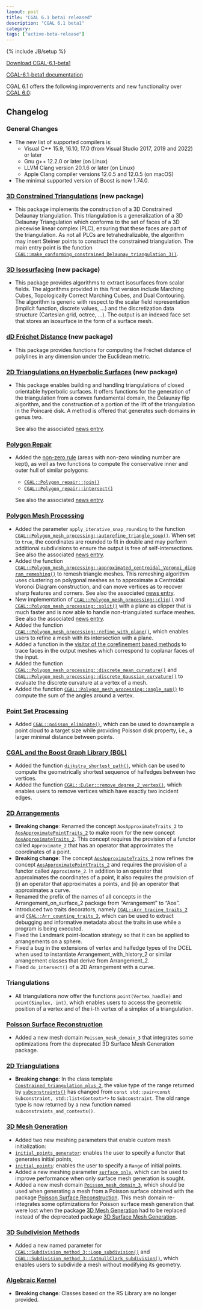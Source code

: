 ```yaml
---
layout: post
title: "CGAL 6.1 beta1 released"
description: "CGAL 6.1 beta1"
category:
tags: ["active-beta-release"]
---
```

{% include JB/setup %}

<i class="bi bi-arrow-down-circle"></i>
<a href="https://github.com/CGAL/cgal/releases/tag/v6.1-beta1">Download CGAL-6.1-beta1</a>

<i class="bi bi-book"></i>
<a href="https://doc.cgal.org/6.1/Manual/index.html">CGAL-6.1-beta1 documentation</a>

<p>CGAL 6.1 offers the following improvements and new functionality over
<a href="../../../../2024/09/27/cgal60/">CGAL 6.0</a>:</p>

<div class="product-detail-info" markdown="1">

## Changelog

### General Changes

- The new list of supported compilers is:
  - Visual C++ 15.9, 16.10, 17.0 (from Visual Studio 2017, 2019 and 2022) or later
  - Gnu g++ 12.2.0 or later (on Linux)
  - LLVM Clang version 20.1.6 or later (on Linux)
  - Apple Clang compiler versions 12.0.5 and 12.0.5 (on macOS)
- The minimal supported version of Boost is now 1.74.0.

### [3D Constrained Triangulations](https://doc.cgal.org/6.1/Manual/packages.html#PkgConstrainedTriangulation3) (new package)

- This package implements the construction of a 3D Constrained Delaunay triangulation. This triangulation is a generalization of a 3D Delaunay Triangulation which conforms to the set of faces of a 3D piecewise linear complex (PLC), ensuring that these faces are part of the triangulation. As not all PLCs are tetrahedralizable, the algorithm may insert Steiner points to construct the constrained triangulation. The main entry point is the function [`CGAL::make_conforming_constrained_Delaunay_triangulation_3()`](https://doc.cgal.org/6.1/Constrained_triangulation_3/group__PkgConstrainedTriangulation3FunctionsPolygonSoupOrMesh.html).

### [3D Isosurfacing](https://doc.cgal.org/6.1/Manual/packages.html#PkgIsosurfacing3) (new package)

- This package provides algorithms to extract isosurfaces from scalar fields. The algorithms provided in this first version include Marching Cubes, Topologically Correct Marching Cubes, and Dual Contouring. The algorithm is generic with respect to the scalar field representation (implicit function, discrete values, …) and the discretization data structure (Cartesian grid, octree, …). The output is an indexed face set that stores an isosurface in the form of a surface mesh.

### [dD Fréchet Distance](https://doc.cgal.org/6.1/Manual/packages.html#PkgFrechetDistance) (new package)

- This package provides functions for computing the Fréchet distance of polylines in any dimension under the Euclidean metric.

### [2D Triangulations on Hyperbolic Surfaces](https://doc.cgal.org/6.1/Manual/packages.html#PkgHyperbolicSurfaceTriangulation2) (new package)

- This package enables building and handling triangulations of closed orientable hyperbolic surfaces. It offers functions for the generation of the triangulation from a convex fundamental domain, the Delaunay flip algorithm, and the construction of a portion of the lift of the triangulation in the Poincaré disk. A method is offered that generates such domains in genus two.

  See also the associated [news entry](https://www.cgal.org/2025/06/24/triangulations-on-hyperbolic-surfaces/).

### [Polygon Repair](https://doc.cgal.org/6.1/Manual/packages.html#PkgPolygonRepair)

- Added the [non-zero rule](https://doc.cgal.org/6.1/Polygon_repair/structCGAL_1_1Polygon__repair_1_1Non__zero__rule.html) (areas with non-zero winding number are kept), as well as two functions to compute the conservative inner and outer hull of similar polygons:
  - [`CGAL::Polygon_repair::join()`](https://doc.cgal.org/6.1/Polygon_repair/group__PkgPolygonRepairFunctions.html#gad5b959666d952392c0e3b8d4b1b1847a)
  - [`CGAL::Polygon_repair::intersect()`](https://doc.cgal.org/6.1/Polygon_repair/group__PkgPolygonRepairFunctions.html#ga780e31115643e3d0b406349b56c9f3d5)

  See also the associated [news entry](https://www.cgal.org/2025/05/22/Polygon_repair/).

### [Polygon Mesh Processing](https://doc.cgal.org/6.1/Manual/packages.html#PkgPolygonMeshProcessing)

- Added the parameter `apply_iterative_snap_rounding` to the function [`CGAL::Polygon_mesh_processing::autorefine_triangle_soup()`](https://doc.cgal.org/6.1/Polygon_mesh_processing/group__PMP__corefinement__grp.html#gaf7747d676c459d9e5da9b13be7d12bb5). When set to `true`, the coordinates are rounded to fit in double and may perform additional subdivisions to ensure the output is free of self-intersections. See also the associated [news entry](https://www.cgal.org/2025/06/13/autorefine-and-snap/).
- Added the function [`CGAL::Polygon_mesh_processing::approximated_centroidal_Voronoi_diagram_remeshing()`](https://doc.cgal.org/6.1/Polygon_mesh_processing/group__PkgPolygonMeshProcessingRef.html#gaed23e63b12c7fe8268927d17b4d379f1) to remesh triangle meshes. This remeshing algorithm uses clustering on polygonal meshes as to approximate a Centroidal Voronoi Diagram construction, and can move vertices as to recover sharp features and corners. See also the associated [news entry](https://www.cgal.org/2025/05/22/Surface_remeshing/).
- New implementation of [`CGAL::Polygon_mesh_processing::clip()`](https://doc.cgal.org/6.1/Polygon_mesh_processing/group__PMP__corefinement__grp.html#ga2c73d3460872e601f84a03f58dd069ae) and [`CGAL::Polygon_mesh_processing::split()`](https://doc.cgal.org/6.1/Polygon_mesh_processing/group__PMP__corefinement__grp.html#ga6738052411a4d548a5b375f11b913924) with a plane as clipper that is much faster and is now able to handle non-triangulated surface meshes. See also the associated [news entry](https://www.cgal.org/2025/06/06/new_clip/).
- Added the function [`CGAL::Polygon_mesh_processing::refine_with_plane()`](https://doc.cgal.org/6.1/Polygon_mesh_processing/group__PMP__corefinement__grp.html#gacb9d68fa4dea8fd03ec53b56a16d6fc6), which enables users to refine a mesh with its intersection with a plane.
- Added a function in the [visitor of the corefinement based methods](https://doc.cgal.org/6.1/Polygon_mesh_processing/classPMPCorefinementVisitor.html) to trace faces in the output meshes which correspond to coplanar faces of the input.
- Added the function [`CGAL::Polygon_mesh_processing::discrete_mean_curvature()`](https://doc.cgal.org/6.1/Polygon_mesh_processing/group__PMP__measure__grp.html#ga1a31fa9412b4643dc7202a54246db78b) and [`CGAL::Polygon_mesh_processing::discrete_Gaussian_curvature()`](https://doc.cgal.org/6.1/Polygon_mesh_processing/group__PMP__measure__grp.html#ga11a2d646d4636605d185653bff5bbbbb) to evaluate the discrete curvature at a vertex of a mesh.
- Added the function [`CGAL::Polygon_mesh_processing::angle_sum()`](https://doc.cgal.org/6.1/Polygon_mesh_processing/group__PMP__measure__grp.html#ga25d3836c21931610cf76b6716a06254c) to compute the sum of the angles around a vertex.

### [Point Set Processing](https://doc.cgal.org/6.1/Manual/packages.html#PkgPointSetProcessing3)

- Added [`CGAL::poisson_eliminate()`](https://doc.cgal.org/6.1/Point_set_processing_3/group__PkgPointSetProcessing3Algorithms.html#ga2d73d46ca766656a219bf5e6045b837a), which can be used to downsample a point cloud to a target size while providing Poisson disk property, i.e., a larger minimal distance between points.

### [CGAL and the Boost Graph Library (BGL)](https://doc.cgal.org/6.1/Manual/packages.html#PkgBGL)

- Added the function [`dijkstra_shortest_path()`](https://doc.cgal.org/6.1/BGL/group__PkgBGLTraversal.html#gaa4058482db0089886b84a8c6a341e528), which can be used to compute the geometrically shortest sequence of halfedges between two vertices.
- Added the function [`CGAL::Euler::remove_degree_2_vertex()`](https://doc.cgal.org/6.1/BGL/group__PkgBGLEulerOperations.html#gab3455663b7db4624529e54ae3ce2387c), which enables users to remove vertices which have exactly two incident edges.

### [2D Arrangements](https://doc.cgal.org/6.1/Manual/packages.html#PkgArrangementOnSurface2)

- **Breaking change**: Renamed the concept `AosApproximateTraits_2` to [`AosApproximatePointTraits_2`](https://doc.cgal.org/6.1/Arrangement_on_surface_2/classAosApproximatePointTraits__2.html) to make room for the new concept [`AosApproximateTraits_2`](https://doc.cgal.org/6.1/Arrangement_on_surface_2/classAosApproximateTraits__2.html). This concept requires the provision of a functor called `Approximate_2` that has an operator that approximates the coordinates of a point.
- **Breaking change**: The concept [`AosApproximateTraits_2`](https://doc.cgal.org/6.1/Arrangement_on_surface_2/classAosApproximateTraits__2.html) now refines the concept [`AosApproximatePointTraits_2`](https://doc.cgal.org/6.1/Arrangement_on_surface_2/classAosApproximatePointTraits__2.html) and requires the provision of a functor called `Approximate_2`. In addition to an operator that approximates the coordinates of a point, it also requires the provision of (i) an operator that approximates a points, and (ii) an operator that approximates a curve.
- Renamed the prefix of the names of all concepts in the Arrangement_on_surface_2 package from “Arrangement” to “Aos”.
- Introduced two traits decorators, namely [`CGAL::Arr_tracing_traits_2`](https://doc.cgal.org/6.1/Arrangement_on_surface_2/classCGAL_1_1Arr__tracing__traits__2.html) and [`CGAL::Arr_counting_traits_2`](https://doc.cgal.org/6.1/Arrangement_on_surface_2/classCGAL_1_1Arr__counting__traits__2.html), which can be used to extract debugging and informative metadata about the traits in use while a program is being executed.
- Fixed the Landmark point-location strategy so that it can be applied to arrangements on a sphere.
- Fixed a bug in the extensions of vertex and halfedge types of the DCEL when used to instantiate Arrangement_with_history_2 or similar arrangement classes that derive from Arrangement_2.
- Fixed `do_intersect()` of a 2D Arrangement with a curve.

### Triangulations

- All triangulations now offer the functions `point(Vertex_handle)` and `point(Simplex, int)`, which enables users to access the geometric position of a vertex and of the i-th vertex of a simplex of a triangulation.

### [Poisson Surface Reconstruction](https://doc.cgal.org/6.1/Manual/packages.html#PkgPoissonSurfaceReconstruction3)

- Added a new mesh domain `Poisson_mesh_domain_3` that integrates some optimizations from the deprecated 3D Surface Mesh Generation package.

### [2D Triangulations](https://doc.cgal.org/6.1/Manual/packages.html#PkgTriangulation2)

- **Breaking change**: In the class template [`Constrained_triangulation_plus_2`](https://doc.cgal.org/6.1/Triangulation_2/classCGAL_1_1Constrained__triangulation__plus__2.html), the value type of the range returned by [`subconstraints()`](https://doc.cgal.org/6.1/Triangulation_2/classCGAL_1_1Constrained__triangulation__plus__2.html#af25114a7e1675194367f8f9de9de90d2) has changed from `const std::pair<const Subconstraint, std::list<Context>*>` to `Subconstraint`. The old range type is now returned by a new function named `subconstraints_and_contexts()`.

### [3D Mesh Generation](https://doc.cgal.org/6.1/Manual/packages.html#PkgMesh3)

- Added two new meshing parameters that enable custom mesh initialization:
- [`initial_points_generator`](https://doc.cgal.org/6.1/Mesh_3/group__PkgMesh3Parameters.html#gaf53777b83f1b2f3e7d49275dbab6e46b): enables the user to specify a functor that generates initial points,
- [`initial_points`](https://doc.cgal.org/6.1/Mesh_3/group__PkgMesh3Parameters.html#gaf26d164d1845dcd66dc4861b6920b5ec): enables the user to specify a `Range` of initial points.
- Added a new meshing parameter [`surface_only`](https://doc.cgal.org/6.1/Mesh_3/group__PkgMesh3Parameters.html#gaa2618c09b6117d7caab12dccca16ee58), which can be used to improve performance when only surface mesh generation is sought.
- Added a new mesh domain [`Poisson_mesh_domain_3`](https://doc.cgal.org/6.1/Poisson_surface_reconstruction_3/classCGAL_1_1Poisson__mesh__domain__3.html), which should be used when generating a mesh from a Poisson surface obtained with the package [Poisson Surface Reconstruction](https://doc.cgal.org/6.1/Manual/packages.html#PkgPoissonSurfaceReconstruction3). This mesh domain re-integrates some optimizations for Poisson surface mesh generation that were lost when the package [3D Mesh Generation](https://doc.cgal.org/6.1/Manual/packages.html#PkgMesh3) had to be replaced instead of the deprecated package [3D Surface Mesh Generation](https://doc.cgal.org/latest/Manual/packages.html#PkgSurfaceMesher3).

### [3D Subdivision Methods](https://doc.cgal.org/6.1/Manual/packages.html#PkgSurfaceSubdivisionMethod3)

- Added a new named parameter for [`CGAL::Subdivision_method_3::Loop_subdivision()`](https://doc.cgal.org/6.1/Subdivision_method_3/group__PkgSurfaceSubdivisionMethod3Functions.html#gafa1e441c4e07eb06e1f6efecef7ff268) and [`CGAL::Subdivision_method_3::CatmullClark_subdivision()`](https://doc.cgal.org/6.1/Subdivision_method_3/group__PkgSurfaceSubdivisionMethod3Functions.html#ga8e6c8dd3c26d7a27c070b3a091684679), which enables users to subdivide a mesh without modifying its geometry.

### [Algebraic Kernel](https://doc.cgal.org/6.1/Manual/packages.html#PkgAlgebraicKernelD)

- **Breaking change**: Classes based on the RS Library are no longer provided.

</div>
